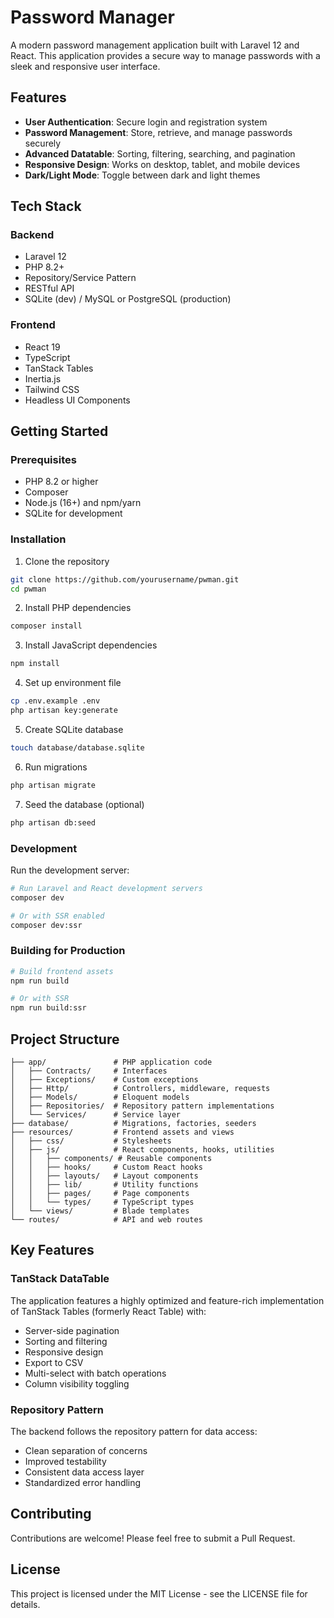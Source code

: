 # Password Manager

A modern password management application built with Laravel 12 and React. This application provides a secure way to manage passwords with a sleek and responsive user interface.

## Features

- **User Authentication**: Secure login and registration system
- **Password Management**: Store, retrieve, and manage passwords securely
- **Advanced Datatable**: Sorting, filtering, searching, and pagination
- **Responsive Design**: Works on desktop, tablet, and mobile devices
- **Dark/Light Mode**: Toggle between dark and light themes

## Tech Stack

### Backend
- Laravel 12
- PHP 8.2+
- Repository/Service Pattern
- RESTful API
- SQLite (dev) / MySQL or PostgreSQL (production)

### Frontend
- React 19
- TypeScript
- TanStack Tables
- Inertia.js
- Tailwind CSS
- Headless UI Components

## Getting Started

### Prerequisites
- PHP 8.2 or higher
- Composer
- Node.js (16+) and npm/yarn
- SQLite for development

### Installation

1. Clone the repository
```bash
git clone https://github.com/yourusername/pwman.git
cd pwman
```

2. Install PHP dependencies
```bash
composer install
```

3. Install JavaScript dependencies
```bash
npm install
```

4. Set up environment file
```bash
cp .env.example .env
php artisan key:generate
```

5. Create SQLite database
```bash
touch database/database.sqlite
```

6. Run migrations
```bash
php artisan migrate
```

7. Seed the database (optional)
```bash
php artisan db:seed
```

### Development

Run the development server:

```bash
# Run Laravel and React development servers
composer dev

# Or with SSR enabled
composer dev:ssr
```

### Building for Production

```bash
# Build frontend assets
npm run build

# Or with SSR
npm run build:ssr
```

## Project Structure

```
├── app/               # PHP application code
│   ├── Contracts/     # Interfaces
│   ├── Exceptions/    # Custom exceptions
│   ├── Http/          # Controllers, middleware, requests
│   ├── Models/        # Eloquent models
│   ├── Repositories/  # Repository pattern implementations
│   └── Services/      # Service layer
├── database/          # Migrations, factories, seeders
├── resources/         # Frontend assets and views
│   ├── css/           # Stylesheets
│   ├── js/            # React components, hooks, utilities
│   │   ├── components/ # Reusable components
│   │   ├── hooks/     # Custom React hooks
│   │   ├── layouts/   # Layout components
│   │   ├── lib/       # Utility functions
│   │   ├── pages/     # Page components
│   │   └── types/     # TypeScript types
│   └── views/         # Blade templates
└── routes/            # API and web routes
```

## Key Features

### TanStack DataTable

The application features a highly optimized and feature-rich implementation of TanStack Tables (formerly React Table) with:

- Server-side pagination
- Sorting and filtering
- Responsive design
- Export to CSV
- Multi-select with batch operations
- Column visibility toggling

### Repository Pattern

The backend follows the repository pattern for data access:

- Clean separation of concerns
- Improved testability
- Consistent data access layer
- Standardized error handling

## Contributing

Contributions are welcome! Please feel free to submit a Pull Request.

## License

This project is licensed under the MIT License - see the LICENSE file for details.